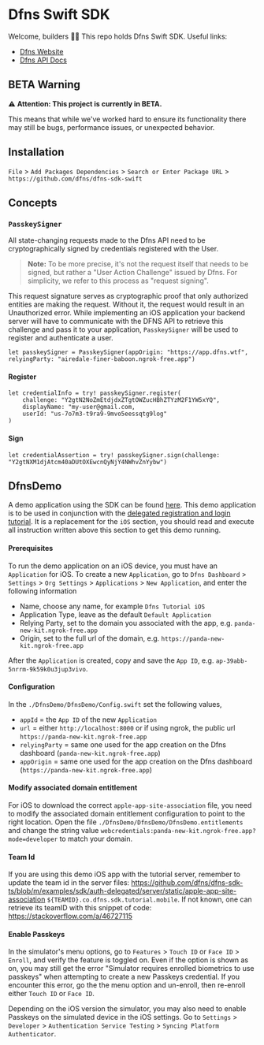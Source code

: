 # Dfns Swift SDK

Welcome, builders 👋🔑 This repo holds Dfns Swift SDK. Useful links:

- [Dfns Website](https://www.dfns.co)
- [Dfns API Docs](https://docs.dfns.co)

## BETA Warning

:warning: **Attention: This project is currently in BETA.**

This means that while we've worked hard to ensure its functionality there may still be bugs, performance issues, or unexpected behavior.

## Installation

`File` > `Add Packages Dependencies` > `Search or Enter Package URL` > `https://github.com/dfns/dfns-sdk-swift`

## Concepts

### `PasskeySigner`

All state-changing requests made to the Dfns API need to be cryptographically signed by credentials registered with the User. 

> **Note:** To be more precise, it's not the request itself that needs to be signed, but rather a "User Action Challenge" issued by Dfns. For simplicity, we refer to this process as "request signing".

This request signature serves as cryptographic proof that only authorized entities are making the request. Without it, the request would result in an Unauthorized error.
While implementing an iOS application your backend server will have to communicate with the DFNS API to retrieve this challenge and pass it to your application, `PasskeySigner` will be used to register and authenticate a user.

```
let passkeySigner = PasskeySigner(appOrigin: "https://app.dfns.wtf", relyingParty: "airedale-finer-baboon.ngrok-free.app")
```

#### Register

```
let credentialInfo = try! passkeySigner.register(
	challenge: "Y2gtN2NoZmEtdjdxZTgtOWZucHBhZTYzM2F1YW5xYQ",
	displayName: "my-user@gmail.com,
	userId: "us-7o7m3-t9ra9-9mvo5eessqtg9log"
)
```

#### Sign

```
let credentialAssertion = try! passkeySigner.sign(challenge: "Y2gtNXM1djAtcm40aDUtOXEwcnQyNjY4NWhvZnYybw")
```

## DfnsDemo

A demo application using the SDK can be found [here](https://github.com/dfns/dfns-sdk-swift/tree/m/DfnsDemo). This demo application is to be used in conjunction with the [delegated registration and login tutorial](https://github.com/dfns/dfns-sdk-ts/tree/m/examples/sdk/auth-delegated#mobile-frontend). It is a replacement for the `iOS` section, you should read and execute all instruction written above this section to get this demo running.

#### Prerequisites

To run the demo application on an iOS device, you must have an `Application` for iOS. To create a new `Application`, go to `Dfns Dashboard` > `Settings` > `Org Settings` > `Applications` > `New Application`, and enter the following information

- Name, choose any name, for example `Dfns Tutorial iOS`
- Application Type, leave as the default `Default Application`
- Relying Party, set to the domain you associated with the app, e.g. `panda-new-kit.ngrok-free.app`
- Origin, set to the full url of the domain, e.g. `https://panda-new-kit.ngrok-free.app`

After the `Application` is created, copy and save the `App ID`, e.g. `ap-39abb-5nrrm-9k59k0u3jup3vivo`.

#### Configuration

In the `./DfnsDemo/DfnsDemo/Config.swift` set the following values,

- `appId` = the `App ID` of the new `Application`
- `url` = either `http://localhost:8000` or if using ngrok, the public url `https://panda-new-kit.ngrok-free.app`
- `relyingParty` = same one used for the app creation on the Dfns dashboard (`panda-new-kit.ngrok-free.app`)
- `appOrigin` = same one used for the app creation on the Dfns dashboard (`https://panda-new-kit.ngrok-free.app`)

#### Modify associated domain entitlement

For iOS to download the correct `apple-app-site-association` file, you need to modify the associated domain entitlement configuration to point to the right location. Open the file `./DfnsDemo/DfnsDemo/DfnsDemo.entitlements` and change the string value `webcredentials:panda-new-kit.ngrok-free.app?mode=developer` to match your domain.

#### Team Id

If you are using this demo iOS app with the tutorial server, remember to update the team id in the server files: https://github.com/dfns/dfns-sdk-ts/blob/m/examples/sdk/auth-delegated/server/static/apple-app-site-association
`${TEAMID}.co.dfns.sdk.tutorial.mobile`. If not known, one can retrieve its teamID with this snippet of code: https://stackoverflow.com/a/46727115

#### Enable Passkeys

In the simulator's menu options, go to `Features` > `Touch ID` or `Face ID` > `Enroll`, and verify the feature is toggled on. Even if the option is shown as on, you may still get the error "Simulator requires enrolled biometrics to use passkeys" when attempting to create a new Passkeys credential. If you encounter this error, go the the menu option and un-enroll, then re-enroll either `Touch ID` or `Face ID`.

Depending on the iOS version the simulator, you may also need to enable Passkeys on the simulated device in the iOS settings. Go to `Settings` > `Developer` > `Authentication Service Testing` > `Syncing Platform Authenticator`.

